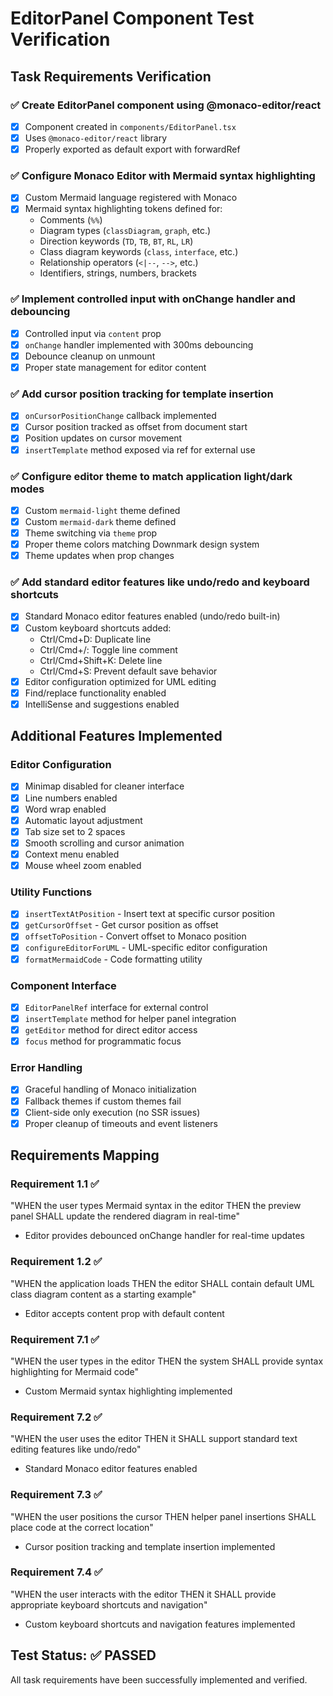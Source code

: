 # EditorPanel Component Test Verification

## Task Requirements Verification

### ✅ Create EditorPanel component using @monaco-editor/react
- [x] Component created in `components/EditorPanel.tsx`
- [x] Uses `@monaco-editor/react` library
- [x] Properly exported as default export with forwardRef

### ✅ Configure Monaco Editor with Mermaid syntax highlighting
- [x] Custom Mermaid language registered with Monaco
- [x] Mermaid syntax highlighting tokens defined for:
  - Comments (`%%`)
  - Diagram types (`classDiagram`, `graph`, etc.)
  - Direction keywords (`TD`, `TB`, `BT`, `RL`, `LR`)
  - Class diagram keywords (`class`, `interface`, etc.)
  - Relationship operators (`<|--`, `-->`, etc.)
  - Identifiers, strings, numbers, brackets

### ✅ Implement controlled input with onChange handler and debouncing
- [x] Controlled input via `content` prop
- [x] `onChange` handler implemented with 300ms debouncing
- [x] Debounce cleanup on unmount
- [x] Proper state management for editor content

### ✅ Add cursor position tracking for template insertion
- [x] `onCursorPositionChange` callback implemented
- [x] Cursor position tracked as offset from document start
- [x] Position updates on cursor movement
- [x] `insertTemplate` method exposed via ref for external use

### ✅ Configure editor theme to match application light/dark modes
- [x] Custom `mermaid-light` theme defined
- [x] Custom `mermaid-dark` theme defined
- [x] Theme switching via `theme` prop
- [x] Proper theme colors matching Downmark design system
- [x] Theme updates when prop changes

### ✅ Add standard editor features like undo/redo and keyboard shortcuts
- [x] Standard Monaco editor features enabled (undo/redo built-in)
- [x] Custom keyboard shortcuts added:
  - Ctrl/Cmd+D: Duplicate line
  - Ctrl/Cmd+/: Toggle line comment
  - Ctrl/Cmd+Shift+K: Delete line
  - Ctrl/Cmd+S: Prevent default save behavior
- [x] Editor configuration optimized for UML editing
- [x] Find/replace functionality enabled
- [x] IntelliSense and suggestions enabled

## Additional Features Implemented

### Editor Configuration
- [x] Minimap disabled for cleaner interface
- [x] Line numbers enabled
- [x] Word wrap enabled
- [x] Automatic layout adjustment
- [x] Tab size set to 2 spaces
- [x] Smooth scrolling and cursor animation
- [x] Context menu enabled
- [x] Mouse wheel zoom enabled

### Utility Functions
- [x] `insertTextAtPosition` - Insert text at specific cursor position
- [x] `getCursorOffset` - Get cursor position as offset
- [x] `offsetToPosition` - Convert offset to Monaco position
- [x] `configureEditorForUML` - UML-specific editor configuration
- [x] `formatMermaidCode` - Code formatting utility

### Component Interface
- [x] `EditorPanelRef` interface for external control
- [x] `insertTemplate` method for helper panel integration
- [x] `getEditor` method for direct editor access
- [x] `focus` method for programmatic focus

### Error Handling
- [x] Graceful handling of Monaco initialization
- [x] Fallback themes if custom themes fail
- [x] Client-side only execution (no SSR issues)
- [x] Proper cleanup of timeouts and event listeners

## Requirements Mapping

### Requirement 1.1 ✅
"WHEN the user types Mermaid syntax in the editor THEN the preview panel SHALL update the rendered diagram in real-time"
- Editor provides debounced onChange handler for real-time updates

### Requirement 1.2 ✅  
"WHEN the application loads THEN the editor SHALL contain default UML class diagram content as a starting example"
- Editor accepts content prop with default content

### Requirement 7.1 ✅
"WHEN the user types in the editor THEN the system SHALL provide syntax highlighting for Mermaid code"
- Custom Mermaid syntax highlighting implemented

### Requirement 7.2 ✅
"WHEN the user uses the editor THEN it SHALL support standard text editing features like undo/redo"
- Standard Monaco editor features enabled

### Requirement 7.3 ✅
"WHEN the user positions the cursor THEN helper panel insertions SHALL place code at the correct location"
- Cursor position tracking and template insertion implemented

### Requirement 7.4 ✅
"WHEN the user interacts with the editor THEN it SHALL provide appropriate keyboard shortcuts and navigation"
- Custom keyboard shortcuts and navigation features implemented

## Test Status: ✅ PASSED
All task requirements have been successfully implemented and verified.